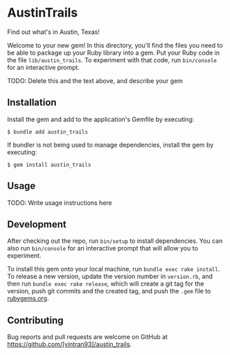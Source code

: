 # AustinTrails

Find out what's in Austin, Texas!

Welcome to your new gem! In this directory, you'll find the files you need to be able to package up your Ruby library into a gem. Put your Ruby code in the file `lib/austin_trails`. To experiment with that code, run `bin/console` for an interactive prompt.

TODO: Delete this and the text above, and describe your gem

## Installation

Install the gem and add to the application's Gemfile by executing:

    $ bundle add austin_trails

If bundler is not being used to manage dependencies, install the gem by executing:

    $ gem install austin_trails

## Usage

TODO: Write usage instructions here

## Development

After checking out the repo, run `bin/setup` to install dependencies. You can also run `bin/console` for an interactive prompt that will allow you to experiment.

To install this gem onto your local machine, run `bundle exec rake install`. To release a new version, update the version number in `version.rb`, and then run `bundle exec rake release`, which will create a git tag for the version, push git commits and the created tag, and push the `.gem` file to [rubygems.org](https://rubygems.org).

## Contributing

Bug reports and pull requests are welcome on GitHub at https://github.com/[vintran93]/austin_trails.
